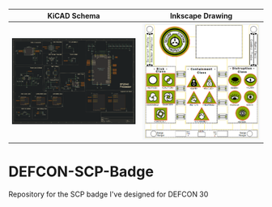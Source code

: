 KiCAD Schema         |  Inkscape Drawing
:-------------------------:|:-------------------------:
![DEFCON_SCP_Badge](https://raw.githubusercontent.com/k4r4koyun/DEFCON-SCP-Badge/main/Badge_Schema.png)  |  ![DEFCON_SCP_Badge](https://raw.githubusercontent.com/k4r4koyun/DEFCON-SCP-Badge/main/Board_Inkscape.png) 

# DEFCON-SCP-Badge
Repository for the SCP badge I've designed for DEFCON 30
